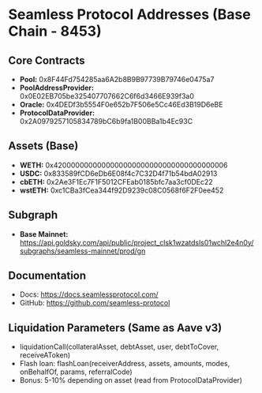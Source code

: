 # Seamless Protocol Addresses (Base Chain - 8453)

## Core Contracts
- **Pool:** 0x8F44Fd754285aa6A2b8B9B97739B79746e0475a7
- **PoolAddressProvider:** 0x0E02EB705be325407707662C6f6d3466E939f3a0
- **Oracle:** 0x4DEDf3b5554F0e652b7F506e5Cc46Ed3B19D6eBE
- **ProtocolDataProvider:** 0x2A0979257105834789bC6b9fa1B00BBa1b4Ec93C

## Assets (Base)
- **WETH:** 0x4200000000000000000000000000000000000006
- **USDC:** 0x833589fCD6eDb6E08f4c7C32D4f71b54bdA02913
- **cbETH:** 0x2Ae3F1Ec7F1F5012CFEab0185bfc7aa3cf0DEc22
- **wstETH:** 0xc1CBa3fCea344f92D9239c08C0568f6F2F0ee452

## Subgraph
- **Base Mainnet:** https://api.goldsky.com/api/public/project_clsk1wzatdsls01wchl2e4n0y/subgraphs/seamless-mainnet/prod/gn

## Documentation
- Docs: https://docs.seamlessprotocol.com/
- GitHub: https://github.com/seamless-protocol

## Liquidation Parameters (Same as Aave v3)
- liquidationCall(collateralAsset, debtAsset, user, debtToCover, receiveAToken)
- Flash loan: flashLoan(receiverAddress, assets, amounts, modes, onBehalfOf, params, referralCode)
- Bonus: 5-10% depending on asset (read from ProtocolDataProvider)
